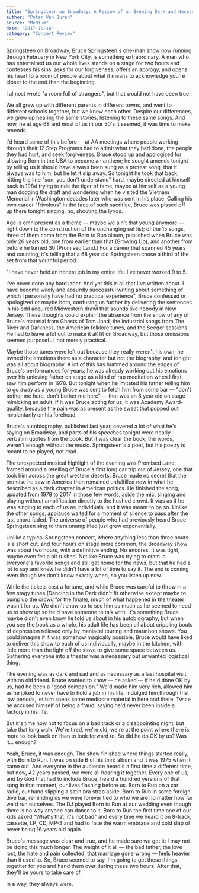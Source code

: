 ```yaml
---
title: "Springsteen on Broadway: A Review of an Evening Dark and Necessary"
author: "Peter Van Buren"
source: "Medium"
date: "2017-10-16"
category: "Concert Review"
---
```


Springsteen on Broadway, Bruce Springsteen's one-man show now running through February in New York City, is something extraordinary. A man who has entertained us our whole lives stands on a stage for two hours and confesses his sins, asks for our forgiveness, offers an apology, and opens his heart to a room of people about what it means to acknowledge you're closer to the end than the beginning.

I almost wrote "a room full of strangers", but that would not have been true.

We all grew up with different parents in different towns, and went to different schools together, but we knew each other. Despite our differences, we grew up hearing the same stories, listening to these same songs. And now, he at age 68 and most of us in our 50's it seemed, it was time to make amends.

I'd heard some of this before — at AA meetings where people working through their 12 Step Programs had to admit what they had done, the people they had hurt, and seek forgiveness. Bruce stood up and apologized for allowing Born in the USA to become an anthem; he sought amends tonight by telling us it should have always been sung as a protest song, that it always was to him, but he let it slip away. So tonight he took that back, hitting the line "son, you don't understand" hard, maybe directed at himself back in 1984 trying to ride the tiger of fame, maybe at himself as a young man dodging the draft and wondering when he visited the Vietnam Memorial in Washington decades later who was sent in his place. Calling his own career "frivolous" in the face of such sacrifice, Bruce was pissed off up there tonight singing, no, shouting the lyrics.

Age is omnipresent as a theme — maybe we ain't that young anymore — right down to the construction of the unchanging set list; of the 15 songs, three of them come from the Born to Run album, published when Bruce was only 26 years old, one from earlier than that (Growing Up), and another from before he turned 30 (Promised Land.) For a career that spanned 45 years and counting, it's telling that a 68 year old Springsteen chose a third of the set from that youthful period.

"I have never held an honest job in my entire life. I've never worked 9 to 5.

I've never done any hard labor. And yet this is all that I've written about. I have become wildly and absurdly successful writing about something of which I personally have had no practical experience", Bruce confessed or apologized or maybe both, confusing us further by delivering the sentences in his odd acquired Midwestern drawl that sounds like nobody in New Jersey. These thoughts could explain the absence from the show of any of Bruce's material from Ghosts of Tom Joad, the industrial songs from The River and Darkness, the American folklore tunes, and the Seeger sessions. He had to leave a lot out to make it all fit on Broadway, but those omissions seemed purposeful, not merely practical.

Maybe those tunes were left out because they really weren't his own; he owned the emotions there as a character but not the biography, and tonight was all about biography. A lot of this has hummed around the edges of Bruce's performances for years; he was already working out his emotions over his unloving father on stage as a kind of rap meditation when I first saw him perform in 1978. But tonight when he imitated his father telling him to go away as a young Bruce was sent to fetch him from some bar — "don't bother me here, don't bother me here" — that was an 8 year old on stage mimicking an adult. If it was Bruce acting for us, it was Academy Award-quality, because the pain was as present as the sweat that popped out involuntarily on his forehead.

Bruce's autobiography, published last year, covered a lot of what he's saying on Broadway, and parts of his speeches tonight were nearly verbatim quotes from the book. But it was clear the book, the words, weren't enough without the music. Springsteen's a poet, but his poetry is meant to be played, not read.

The unexpected musical highlight of the evening was Promised Land, framed around a retelling of Bruce's first long car trip out of Jersey, one that took him across the great western deserts. Bruce made no secret that the promise he saw in America then remained unfulfilled now in what he described as a dark chapter in American politics. He finished the song, updated from 1978 to 2017 in those few words, aside the mic, singing and playing without amplification directly to the hushed crowd. It was as if he was singing to each of us as individuals, and it was meant to be so. Unlike the other songs, applause waited for a moment of silence to pass after the last chord faded. The universe of people who had previously heard Bruce Springsteen sing to them unamplified just grew exponentially.

Unlike a typical Springsteen concert, where anything less than three hours is a short cut, and four hours on stage more common, the Broadway show was about two hours, with a definitive ending. No encores. It was tight, maybe even felt a bit rushed. Not like Bruce was trying to cram in everyone's favorite songs and still get home for the news, but that he had a lot to say and knew he didn't have a lot of time to say it. The end is coming even though we don't know exactly when, so you listen up now.

While the tickets cost a fortune, and while Bruce was careful to throw in a few stagy tunes (Dancing in the Dark didn't fit otherwise except maybe to pump up the crowd for the finale), much of what happened in the theater wasn't for us. We didn't show up to see him as much as he seemed to need us to show up so he'd have someone to talk with. It's something Bruce maybe didn't even know he told us about in his autobiography, but when you see the book as a whole, his adult life has been all about crippling bouts of depression relieved only by maniacal touring and marathon shows. You could imagine if it was somehow magically possible, Bruce would have liked to deliver this show to each of us individually, maybe in the kitchen, with little more than the light off the stove to give some space between us. Gathering everyone into a theater was a necessary but unwanted logistical thing.

The evening was as dark and sad and as necessary as a last hospital visit with an old friend. Bruce wanted to know — he asked — if he'd done OK by us, had he been a "good companion." We'd made him very rich, allowed him as he joked to never have to hold a job in his life, indulged him through the low periods, let him sneak some mediocre material in here and there. Twice he accused himself of being a fraud, saying he'd never been inside a factory in his life.

But it's time now not to focus on a bad track or a disappointing night, but take that long walk. We're tired, we're old, we're at the point where there is more to look back on than to look forward to. So did he do OK by us? Was it... enough?

Yeah, Bruce, it was enough. The show finished where things started really, with Born to Run. It was on side B of his third album and it was 1975 when it came out. And everyone in the audience heard it a first time a different time, but now, 42 years passed, we were all hearing it together. Every one of us, and by God that had to include Bruce, heard a hundred versions of that song in that moment, our lives flashing before us. Born to Run on a car radio, our hand slipping a satin bra strap aside. Born to Run in some foreign dive bar, reminding us we were forever tied to who we are no matter how far we'd run ourselves. The DJ played Born to Run at our wedding even though there is no way anyone can dance to it. Born to Run the first time one of our kids asked "What's that, it's not bad" and every time we heard it on 8-track, cassette, LP, CD, MP-3 and had to face the warm embrace and cold slap of never being 16 years old again.

Bruce's message was clear and true, and he made sure we got it: I may not be doing this much longer. The weight of it all — the bad father, the love lost, the hate and pain collected, that marriage gone wrong — feels heavier than it used to. So, Bruce seemed to say, I'm going to get these things together for you and hand them over during these two hours. After that, they'll be yours to take care of.

In a way, they always were.
